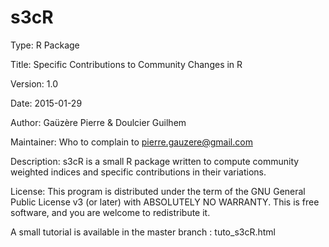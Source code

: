 # s3cR

Type: R Package

Title: Specific Contributions to Community Changes in R

Version: 1.0

Date: 2015-01-29

Author: Gaüzère Pierre & Doulcier Guilhem

Maintainer: Who to complain to <pierre.gauzere@gmail.com>

Description: s3cR is a small R package written to compute community weighted indices and specific contributions in their variations.

License: This program is distributed under the term of the GNU General Public License v3 (or later) with ABSOLUTELY NO WARRANTY. This is free software, and you are welcome to redistribute it.


A small tutorial  is available in the master branch : tuto_s3cR.html
